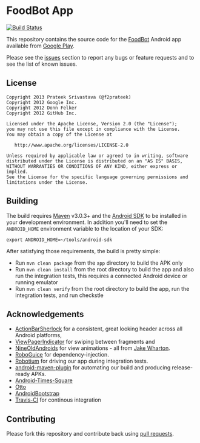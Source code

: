 # FoodBot App

[![Build Status](https://travis-ci.org/f2prateek/FoodBot.png?branch=master)](https://travis-ci.org/f2prateek/FoodBot)

This repository contains the source code for the [FoodBot](http://www.github.com/f2prateek/FoodBot)
Android app available from [Google Play](https://play.google.com/store/apps/details?id=com.f2prateek.foodbot).

Please see the [issues](https://github.com.f2prateek.foodbot/issues) section
to report any bugs or feature requests and to see the list of known issues.

## License
```
Copyright 2013 Prateek Srivastava (@f2prateek)
Copyright 2012 Google Inc.
Copyright 2012 Donn Felker
Copyright 2012 GitHub Inc.

Licensed under the Apache License, Version 2.0 (the "License");
you may not use this file except in compliance with the License.
You may obtain a copy of the License at

   http://www.apache.org/licenses/LICENSE-2.0

Unless required by applicable law or agreed to in writing, software
distributed under the License is distributed on an "AS IS" BASIS,
WITHOUT WARRANTIES OR CONDITIONS OF ANY KIND, either express or implied.
See the License for the specific language governing permissions and
limitations under the License.
```

## Building

The build requires [Maven](http://maven.apache.org/download.html) v3.0.3+ and the [Android SDK](http://developer.android.com/sdk/index.html) to be installed in your development environment. In addition you'll need to set the `ANDROID_HOME` environment variable to the location of your SDK:

`export ANDROID_HOME=~/tools/android-sdk`

After satisfying those requirements, the build is pretty simple:

* Run `mvn clean package` from the `app` directory to build the APK only
* Run `mvn clean install` from the root directory to build the app and also run
the integration tests, this requires a connected Android device or running
emulator
* Run `mvn clean verify` from the root directory to build the app, run the integration tests, and run checkstle

## Acknowledgements

  * [ActionBarSherlock](https://github.com/JakeWharton/ActionBarSherlock) for a
consistent, great looking header across all Android platforms,
  * [ViewPagerIndicator](https://github.com/JakeWharton/Android-ViewPagerIndicator)
  for swiping between fragments and
  * [NineOldAndroids](https://github.com/JakeWharton/NineOldAndroids) for 
  view animations - all from [Jake Wharton](http://jakewharton.com/).
  * [RoboGuice](http://code.google.com/p/roboguice/) for dependency-injection.
  * [Robotium](http://code.google.com/p/robotium/)
  for driving our app during integration tests.
  * [android-maven-plugin](https://github.com/jayway/maven-android-plugin)
  for automating our build and producing release-ready APKs.
  * [Android-Times-Square](https://github.com/square/android-times-square)
  * [Otto](https://github.com/square/otto)
  * [AndroidBootstrap](http://www.androidbootstrap.com/)
  * [Travis-CI](https://travis-ci.org/f2prateek/FoodBot) for continous integration

## Contributing

Please fork this repository and contribute back using [pull requests](https://github.com.f2prateek.foodbot/pulls).
